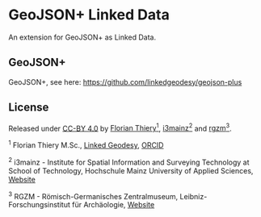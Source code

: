 # GeoJSON+ Linked Data

An extension for GeoJSON+ as Linked Data.

## GeoJSON+

GeoJSON+, see here: https://github.com/linkedgeodesy/geojson-plus

## License

Released under [CC-BY 4.0](https://creativecommons.org/licenses/by/4.0/) by [Florian Thiery<sup>1</sup>](https://github.com/florianthiery), [i3mainz<sup>2</sup>](https://github.com/i3mainz) and [rgzm<sup>3</sup>](https://github.com/RGZM).

<sup>1</sup> Florian Thiery M.Sc., [Linked Geodesy](http://linkedgeodesy.org), [ORCID](http://orcid.org/0000-0002-3246-3531)

<sup>2</sup> i3mainz - Institute for Spatial Information and Surveying Technology at School of Technology, Hochschule Mainz
University of Applied Sciences, [Website](http://i3mainz.hs-mainz.de/)

<sup>3</sup> RGZM - Römisch-Germanisches Zentralmuseum, Leibniz-Forschungsinstitut für Archäologie, [Website](http://rgzm.de)
